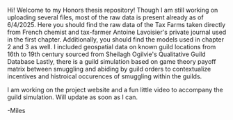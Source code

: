 Hi!
Welcome to my Honors thesis repository! Though I am still working on uploading several files, most of the raw data is present already as of 6/4/2025.
Here you should find the raw data of the Tax Farms taken directly from French chemist and tax-farmer Antoine Lavoisier's private journal used in the first chapter.
Additionally, you should find the models used in chapter 2 and 3 as well.
I included geospatial data on known guild locations from 16th to 19th century sourced from Sheilagh Ogilvie's Qualitative Guild Database 
Lastly, there is a guild simulation based on game theory payoff matrix between smuggling and abiding by guild orders to contextualize incentives and histroical occurences of smuggling within the guilds.

I am working on the project website and a fun little video to accompany the guild simulation. Will update as soon as I can.

-Miles
